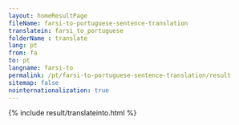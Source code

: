 ```yaml
---
layout: homeResultPage
fileName: farsi-to-portuguese-sentence-translation
translatein: farsi_to_portuguese
folderName : translate
lang: pt
from: fa
to: pt
langname: farsi-to
permalink: /pt/farsi-to-portuguese-sentence-translation/result
sitemap: false
nointernationalization: true
---
```

{% include result/translateinto.html %}

<script src="/js/result/translation.js" data-foldername="{{page.folderName}}" data-lang="{{page.lang}}"></script>
